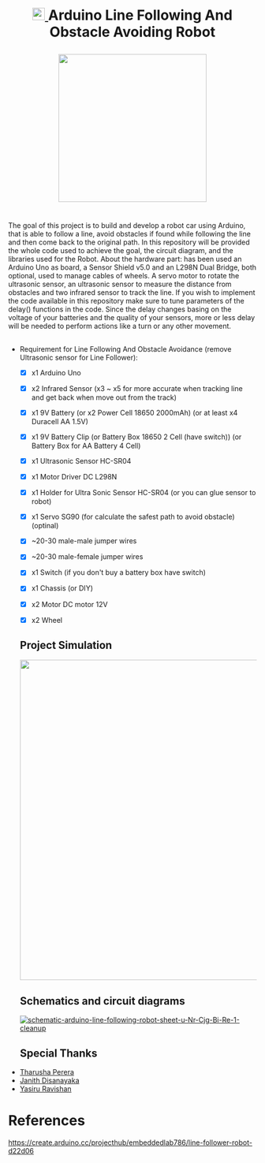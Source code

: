 # <p align="Center"> <a href="https://www.arduino.cc/" target="_blank" rel="noreferrer"> <img src="https://cdn.worldvectorlogo.com/logos/arduino-1.svg" alt="arduino" width="25" height="25"/> </a>  Arduino Line Following And Obstacle Avoiding Robot


<div align="center">
<img src="https://raw.githubusercontent.com/Janith3003/Arduino-Robot/main/readme-essentials/LIFOD.jpg" width="300" height="auto">

</div>

#

The goal of this project is to build and develop a robot car using Arduino, that is able to follow a line, avoid obstacles if found while following the line and then come back to the original path. In this repository will be provided the whole code used to achieve the goal, the circuit diagram, and the libraries used for the Robot. About the hardware part: has been used an Arduino Uno as board, a Sensor Shield v5.0 and an L298N Dual Bridge, both optional, used to manage cables of wheels. A servo motor to rotate the ultrasonic sensor, an ultrasonic sensor to measure the distance from obstacles and two infrared sensor to track the line. If you wish to implement the code available in this repository make sure to tune parameters of the delay() functions in the code. Since the delay changes basing on the voltage of your batteries and the quality of your sensors, more or less delay will be needed to perform actions like a turn or any other movement.


##





* Requirement for Line Following And Obstacle Avoidance (remove Ultrasonic sensor for Line Follower): 

	- [x] x1 Arduino Uno  
	- [x] x2 Infrared Sensor (x3 ~ x5 for more accurate when tracking line and get back when move out from the track)  
	- [x] x1 9V Battery (or x2 Power Cell 18650 2000mAh) (or at least x4 Duracell AA 1.5V)  
	- [x] x1 9V Battery Clip (or Battery Box 18650 2 Cell (have switch))  (or Battery Box for AA Battery 4 Cell)  
	- [x] x1 Ultrasonic Sensor HC-SR04  
	- [x] x1 Motor Driver DC L298N  
	- [x] x1 Holder for Ultra Sonic Sensor HC-SR04 (or you can glue sensor to robot)  
	- [x] x1 Servo SG90 (for calculate the safest path to avoid obstacle) (optinal)  
	- [x] ~20-30 male-male jumper wires  
	- [x] ~20-30 male-female jumper wires  
	- [x] x1 Switch (if you don't buy a battery box have switch)  
	- [x] x1 Chassis (or DIY)  
	- [x] x2 Motor DC motor 12V  
	- [x] x2 Wheel  
  
  
  
  ## Project Simulation
  <img src='https://raw.githubusercontent.com/LikDev-256/Perseverance_2--Line_and_Wall_following-in-Webots/main/Videos/giphy.gif' width=650/>
  
  
  ## Schematics and circuit diagrams
  <a href="https://ibb.co/N2PsVVv"><img src="https://i.ibb.co/k2fxHH7/schematic-arduino-line-following-robot-sheet-u-Nr-Cjg-Bi-Re-1-cleanup.png" alt="schematic-arduino-line-following-robot-sheet-u-Nr-Cjg-Bi-Re-1-cleanup" border="0"></a>
  

  ## Special Thanks
  
- [Tharusha Perera](https://github.com/tharusha1004)
- [Janith Disanayaka](https://github.com/Janith3003)
- [Yasiru Ravishan](https://github.com/yasiruravishan24)

# References
  
  https://create.arduino.cc/projecthub/embeddedlab786/line-follower-robot-d22d06
  
